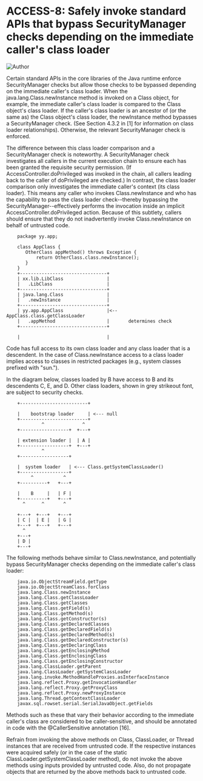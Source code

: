 # ACCESS-8: Safely invoke standard APIs that bypass SecurityManager checks depending on the immediate caller's class loader
![Author](https://img.shields.io/badge/Author-Oracle-blue.svg)


Certain standard APIs in the core libraries of the Java runtime enforce SecurityManager checks but allow those checks to be bypassed depending on the immediate caller's class loader. When the java.lang.Class.newInstance method is invoked on a Class object, for example, the immediate caller's class loader is compared to the Class object's class loader. If the caller's class loader is an ancestor of (or the same as) the Class object's class loader, the newInstance method bypasses a SecurityManager check. (See Section 4.3.2 in [1] for information on class loader relationships). Otherwise, the relevant SecurityManager check is enforced.

The difference between this class loader comparison and a SecurityManager check is noteworthy. A SecurityManager check investigates all callers in the current execution chain to ensure each has been granted the requisite security permission. (If AccessController.doPrivileged was invoked in the chain, all callers leading back to the caller of doPrivileged are checked.) In contrast, the class loader comparison only investigates the immediate caller's context (its class loader). This means any caller who invokes Class.newInstance and who has the capability to pass the class loader check--thereby bypassing the SecurityManager--effectively performs the invocation inside an implicit AccessController.doPrivileged action. Because of this subtlety, callers should ensure that they do not inadvertently invoke Class.newInstance on behalf of untrusted code.

        package yy.app;

        class AppClass {
           OtherClass appMethod() throws Exception {
               return OtherClass.class.newInstance();
           }
        }
        +--------------------------------+
        | xx.lib.LibClass                |
        |   .LibClass                    |
        +--------------------------------+
        | java.lang.Class                |
        |   .newInstance                 |
        +--------------------------------+
        | yy.app.AppClass                |<-- AppClass.class.getClassLoader
        |   .appMethod                   |       determines check
        +--------------------------------+

        |                                |
Code has full access to its own class loader and any class loader that is a descendent. In the case of Class.newInstance access to a class loader implies access to classes in restricted packages (e.g., system classes prefixed with "sun.").

In the diagram below, classes loaded by B have access to B and its descendents C, E, and D. Other class loaders, shown in grey strikeout font, are subject to security checks.

        +-------------------------+

        |    bootstrap loader     | <--- null
        +-------------------------+
                 ^              ^
        +------------------+  +---+

        | extension loader |  | A |
        +------------------+  +---+
                 ^
        +------------------+

        |  system loader   | <--- Class.getSystemClassLoader()
        +------------------+
             ^           ^
        +----------+   +---+

        |    B     |   | F |
        +----------+   +---+
          ^      ^       ^

        +---+  +---+   +---+
        | C |  | E |   | G |                
        +---+  +---+   +---+
          ^
        +---+
        | D |
        +---+

The following methods behave similar to Class.newInstance, and potentially bypass SecurityManager checks depending on the immediate caller's class loader:

        java.io.ObjectStreamField.getType
        java.io.ObjectStreamClass.forClass
        java.lang.Class.newInstance
        java.lang.Class.getClassLoader
        java.lang.Class.getClasses
        java.lang.Class.getField(s)
        java.lang.Class.getMethod(s)
        java.lang.Class.getConstructor(s)
        java.lang.Class.getDeclaredClasses
        java.lang.Class.getDeclaredField(s)
        java.lang.Class.getDeclaredMethod(s)
        java.lang.Class.getDeclaredConstructor(s)
        java.lang.Class.getDeclaringClass
        java.lang.Class.getEnclosingMethod
        java.lang.Class.getEnclosingClass
        java.lang.Class.getEnclosingConstructor
        java.lang.ClassLoader.getParent
        java.lang.ClassLoader.getSystemClassLoader
        java.lang.invoke.MethodHandleProxies.asInterfaceInstance
        java.lang.reflect.Proxy.getInvocationHandler
        java.lang.reflect.Proxy.getProxyClass
        java.lang.reflect.Proxy.newProxyInstance
        java.lang.Thread.getContextClassLoader
        javax.sql.rowset.serial.SerialJavaObject.getFields
		
Methods such as these that vary their behavior according to the immediate caller's class are considered to be caller-sensitive, and should be annotated in code with the @CallerSensitive annotation [16].

Refrain from invoking the above methods on Class, ClassLoader, or Thread instances that are received from untrusted code. If the respective instances were acquired safely (or in the case of the static ClassLoader.getSystemClassLoader method), do not invoke the above methods using inputs provided by untrusted code. Also, do not propagate objects that are returned by the above methods back to untrusted code.

